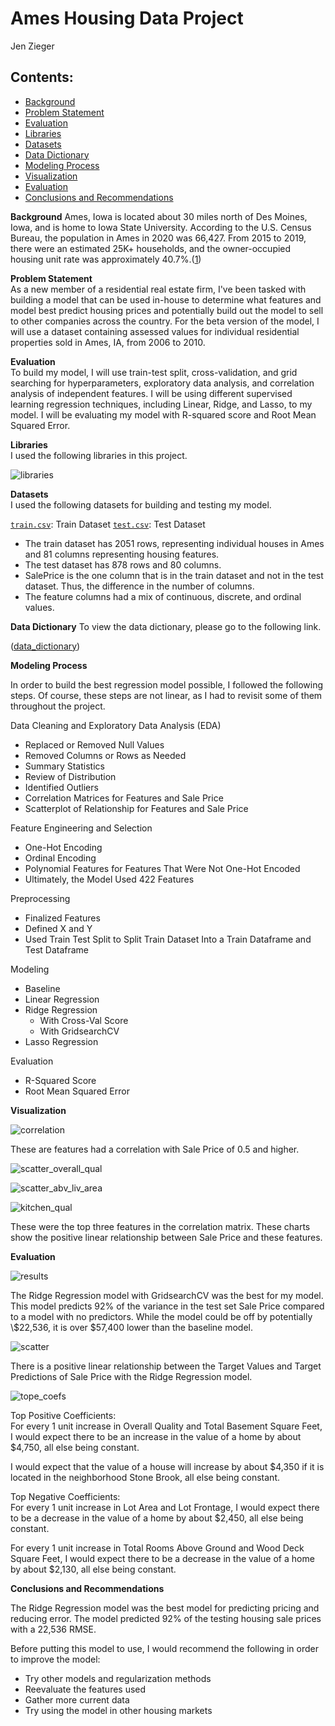 # Ames Housing Data Project
Jen Zieger

## Contents:
- [Background](#Background)
- [Problem Statement](#Problem-Statement)
- [Evaluation](#Evaluation)
- [Libraries](#Libraries)
- [Datasets](#Datasets)
- [Data Dictionary](#Data-Dictionary)
- [Modeling Process](#Modeling-Process)
- [Visualization](#Data-Visualization)
- [Evaluation](#Evaluation)
- [Conclusions and Recommendations](#Conclusions-and-Recommendations)

**Background**
Ames, Iowa is located about 30 miles north of Des Moines, Iowa, and is home to Iowa State University. According to the U.S. Census Bureau, the population in Ames in 2020 was 66,427. From 2015 to 2019, there were an estimated 25K+ households, and the owner-occupied housing unit rate was approximately 40.7%.([1](https://www.census.gov/quickfacts/amescityiowa)) 

**Problem Statement** <br>
As a new member of a residential real estate firm, I've been tasked with building a model that can be used in-house to determine what features and model best predict housing prices and potentially build out the model to sell to other companies across the country. For the beta version of the model, I will use a dataset containing assessed values for individual residential properties sold in Ames, IA, from 2006 to 2010.

**Evaluation** <br>
To build my model, I will use train-test split, cross-validation, and grid searching for hyperparameters, exploratory data analysis, and correlation analysis of independent features. I will be using different supervised learning regression techniques, including Linear, Ridge, and Lasso, to my model. I will be evaluating my model with R-squared score and Root Mean Squared Error.  

**Libraries**
<br>I used the following libraries in this project.

![libraries](./images/libraries.png)

**Datasets**
<br>I used the following datasets for building and testing my model.

 [`train.csv`]('./datasets/train.csv'): Train Dataset
 [`test.csv`]('./datasets/test.csv): Test Dataset

- The train dataset has 2051 rows, representing individual houses in Ames and 81 columns representing housing features.
- The test dataset has 878 rows and 80 columns. 
- SalePrice is the one column that is in the train dataset and not in the test dataset. Thus, the difference in the number of columns. 
- The feature columns had a mix of continuous, discrete, and ordinal values. 

**Data Dictionary**
To view the data dictionary, please go to the following link. 

([data_dictionary](http://jse.amstat.org/v19n3/decock/DataDocumentation.txt))

**Modeling Process**

In order to build the best regression model possible, I followed the following steps. Of course, these steps are not linear, as I had to revisit some of them throughout the project. 

Data Cleaning and Exploratory Data Analysis (EDA) <br>
   - Replaced or Removed Null Values
   - Removed Columns or Rows as Needed
   - Summary Statistics 
   - Review of Distribution
   - Identified Outliers 
   - Correlation Matrices for Features and Sale Price
   - Scatterplot of Relationship for Features and Sale Price

Feature Engineering and Selection <br>
   - One-Hot Encoding
   - Ordinal Encoding 
   - Polynomial Features for Features That Were Not One-Hot Encoded
   - Ultimately, the Model Used 422 Features

Preprocessing<br>
   - Finalized Features 
   - Defined X and Y
   - Used Train Test Split to Split Train Dataset Into a Train Dataframe and Test Dataframe

Modeling<br>
   - Baseline 
   - Linear Regression 
   - Ridge Regression 
        - With Cross-Val Score
        - With GridsearchCV
   - Lasso Regression 

Evaluation <br>
   - R-Squared Score
   - Root Mean Squared Error 

**Visualization**

![correlation](./images/correlation.png)

These are features had a correlation with Sale Price of 0.5 and higher.

![scatter_overall_qual](./images/scatter_overall_qual.png)

![scatter_abv_liv_area](./images/scatter_abv_liv_area.png)

![kitchen_qual](./images/kitchen_qual.png)

These were the top three features in the correlation matrix. These charts show the positive linear relationship between Sale Price and these features. 


**Evaluation**

![results](./images/results.png)

The Ridge Regression model with GridsearchCV was the best for my model. This model predicts 92% of the variance in the test set Sale Price compared to a model with no predictors. While the model could be off by potentially \\$22,536, it is over \$57,400 lower than the baseline model.

![scatter](./images/scatter.png)

There is a positive linear relationship between the Target Values and Target Predictions of Sale Price with the Ridge Regression model. 

![tope_coefs](./images/top_coefs.png)

Top Positive Coefficients: <br>
For every 1 unit increase in Overall Quality and Total Basement Square Feet, I would expect there to be an increase in the value of a home by about \$4,750, all else being constant.

I would expect that the value of a house will increase by about \$4,350 if it is located in the neighborhood Stone Brook, all else being constant.

Top Negative Coefficients: <br>
For every 1 unit increase in Lot Area and Lot Frontage, I would expect there to be a decrease in the value of a home by about \$2,450, all else being constant.

For every 1 unit increase in Total Rooms Above Ground and Wood Deck Square Feet, I would expect there to be a decrease in the value of a home by about $2,130, all else being constant. 


**Conclusions and Recommendations**

The Ridge Regression model was the best model for predicting pricing and reducing error. The model predicted 92% of the testing housing sale prices with a 22,536 RMSE. 

Before putting this model to use, I would recommend the following in order to improve the model: 
- Try other models and regularization methods
- Reevaluate the features used 
- Gather more current data 
- Try using the model in other housing markets
